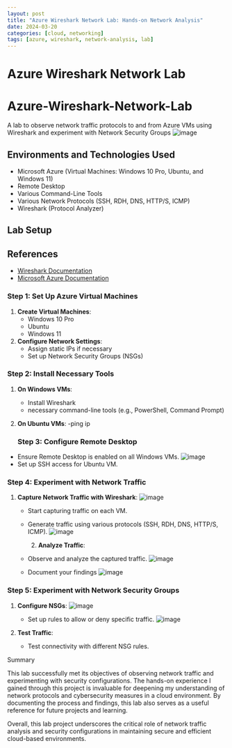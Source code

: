 ```yaml
---
layout: post
title: "Azure Wireshark Network Lab: Hands-on Network Analysis"
date: 2024-03-20
categories: [cloud, networking]
tags: [azure, wireshark, network-analysis, lab]
---
```


# Azure Wireshark Network Lab

# Azure-Wireshark-Network-Lab
A lab to observe network traffic protocols to and from Azure VMs using Wireshark and experiment with Network Security Groups
![image](https://github.com/ahmed86-star/Azure-Wireshark-Network-Lab/assets/113064932/ad6a0d2c-3847-45fa-850d-3e994f63f60d)

## Environments and Technologies Used
- Microsoft Azure (Virtual Machines: Windows 10 Pro, Ubuntu, and Windows 11)
- Remote Desktop
- Various Command-Line Tools
- Various Network Protocols (SSH, RDH, DNS, HTTP/S, ICMP)
- Wireshark (Protocol Analyzer)

## Lab Setup
## References
- [Wireshark Documentation](https://www.wireshark.org/docs/)
- [Microsoft Azure Documentation](https://docs.microsoft.com/en-us/azure/)
  
### Step 1: Set Up Azure Virtual Machines
1. **Create Virtual Machines**:
    - Windows 10 Pro
    - Ubuntu
    - Windows 11
2. **Configure Network Settings**:
    - Assign static IPs if necessary
    - Set up Network Security Groups (NSGs)

### Step 2: Install Necessary Tools
1. **On Windows VMs**:
    - Install Wireshark
    - necessary command-line tools (e.g., PowerShell, Command Prompt)
2. **On Ubuntu VMs**:
    -ping ip

   ### Step 3: Configure Remote Desktop
- Ensure Remote Desktop is enabled on all Windows VMs.
  ![image](https://github.com/ahmed86-star/Azure-Wireshark-Network-Lab/assets/113064932/37a7b041-1497-407a-85db-7490ceed5e87)
- Set up SSH access for Ubuntu VM.
  
### Step 4: Experiment with Network Traffic
1. **Capture Network Traffic with Wireshark**:
   ![image](https://github.com/ahmed86-star/Azure-Wireshark-Network-Lab/assets/113064932/dff18278-38f0-4817-a638-39b58a44948a)
   
    - Start capturing traffic on each VM.
    - Generate traffic using various protocols (SSH, RDH, DNS, HTTP/S, ICMP).
      ![image](https://github.com/ahmed86-star/Azure-Wireshark-Network-Lab/assets/113064932/31d1f2c2-6b3c-47cb-b060-af83a2333f59)

      2. **Analyze Traffic**:
    - Observe and analyze the captured traffic.
      ![image](https://github.com/ahmed86-star/Azure-Wireshark-Network-Lab/assets/113064932/f8119c6f-1902-4439-ae27-b25a2caaa63d)
    - Document your findings
![image](https://github.com/ahmed86-star/Azure-Wireshark-Network-Lab/assets/113064932/c96b6fe4-92ba-416d-922c-629d1a8eca78)

### Step 5: Experiment with Network Security Groups
1. **Configure NSGs**:
   ![image](https://github.com/ahmed86-star/Azure-Wireshark-Network-Lab/assets/113064932/e989eaec-8702-4648-9d45-e6ac7427d137)
    - Set up rules to allow or deny specific traffic.
      ![image](https://github.com/ahmed86-star/Azure-Wireshark-Network-Lab/assets/113064932/15f4ad35-017c-473c-b4f4-91d0897b9dcb)

3. **Test Traffic**:
    - Test connectivity with different NSG rules.


Summary

 This lab successfully met its objectives of observing network traffic and experimenting with security configurations. The hands-on experience I gained through this project is invaluable for deepening my understanding of network protocols and cybersecurity measures in a cloud environment. By documenting the process and findings, this lab also serves as a useful reference for future projects and learning.

Overall, this lab project underscores the critical role of network traffic analysis and security configurations in maintaining secure and efficient cloud-based environments.
      


   